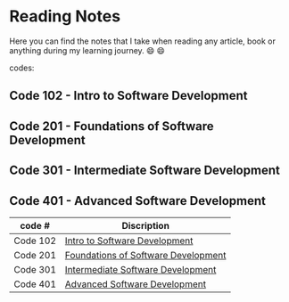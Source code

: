 # Reading Notes

Here you can find the notes that I take when reading any article, book or anything during my learning journey. :smile: :smile:

codes:
## Code 102 - Intro to Software Development
## Code 201 - Foundations of Software Development
## Code 301 - Intermediate Software Development
## Code 401 - Advanced Software Development

code #      |      Discription
-----------|-------------
Code 102 | [Intro to Software Development](https://aya-akrabawi.github.io/Learning-Journa)
Code 201 | [Foundations of Software Development](https://aya-akrabawi.github.io/201-Reading-Notes/)
Code 301 | [Intermediate Software Development](https://aya-akrabawi.github.io/301-reading-notes/)
Code 401 | [Advanced Software Development]()